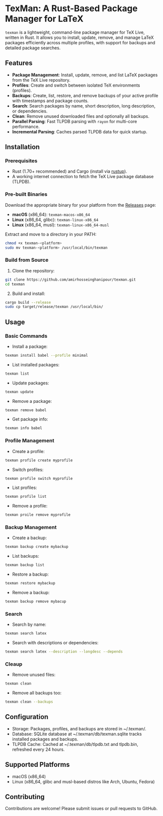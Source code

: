 # TexMan: A Rust-Based Package Manager for LaTeX

`texman` is a lightweight, command-line package manager for TeX Live, written in Rust. It allows you to install, update, remove, and manage LaTeX packages efficiently across multiple profiles, with support for backups and detailed package searches.

## Features

- **Package Management**: Install, update, remove, and list LaTeX packages from the TeX Live repository.
- **Profiles**: Create and switch between isolated TeX environments (profiles).
- **Backups**: Create, list, restore, and remove backups of your active profile with timestamps and package counts.
- **Search**: Search packages by name, short description, long description, or dependencies.
- **Clean**: Remove unused downloaded files and optionally all backups.
- **Parallel Parsing**: Fast TLPDB parsing with `rayon` for multi-core performance.
- **Incremental Parsing**: Caches parsed TLPDB data for quick startup.

## Installation

### Prerequisites
- Rust (1.70+ recommended) and Cargo (install via [rustup](https://rustup.rs/)).
- A working internet connection to fetch the TeX Live package database (TLPDB).

### Pre-built Binaries
Download the appropriate binary for your platform from the [Releases](https://github.com/amirhosseinghanipour/texman/releases) page:
- **macOS** (x86_64): `texman-macos-x86_64`
- **Linux** (x86_64, glibc): `texman-linux-x86_64`
- **Linux** (x86_64, musl): `texman-linux-x86_64-musl`

Extract and move to a directory in your PATH:
```bash
chmod +x texman-<platform>
sudo mv texman-<platform> /usr/local/bin/texman
```

### Build from Source
1. Clone the repository:
```bash
git clone https://github.com/amirhosseinghanipour/texman.git
cd texman
```
2. Build and install:
```bash
cargo build --release
sudo cp target/release/texman /usr/local/bin/
```

## Usage

### Basic Commands
- Install a package:
```bash
texman install babel --profile minimal
```
- List installed packages:
```bash
texman list
```
- Update packages:
```bash
texman update
```
- Remove a package:
```bash
texman remove babel
```
- Get package info:
```bash
texman info babel
```

### Profile Management
- Create a profile:
```bash
texman profile create myprofile
```
- Switch profiles:
```bash
texman profile switch myprofile
```
- List profiles:
```bash
texman profile list
```
- Remove a profile:
```bash
texman proile remove myprofile
```

### Backup Management
- Create a backup:
```bash
texman backup create mybackup
```
- List backups:
```bash
texman backup list
```
- Restore a backup:
```bash
texman restore mybackup
```
- Remove a backup:
```bash
texman backup remove mybacup
```

### Search
- Search by name:
```bash
texman search latex
```
- Search with descriptions or dependencies:
```bash
texman search latex --description --longdesc --depends
```

### Cleaup
- Remove unused files:
```bash
texman clean
```
- Remove all backups too:
```bash
texman clean --backups
```

## Configuration
- Storage: Packages, profiles, and backups are stored in ~/.texman/.
- Database: SQLite database at ~/.texman/db/texman.sqlite tracks installed packages and backups.
- TLPDB Cache: Cached at ~/.texman/db/tlpdb.txt and tlpdb.bin, refreshed every 24 hours.

## Supported Platforms
- macOS (x86_64)
- Linux (x86_64, glibc and musl-based distros like Arch, Ubuntu, Fedora)

## Contributing
Contributions are welcome! Please submit issues or pull requests to GitHub.
